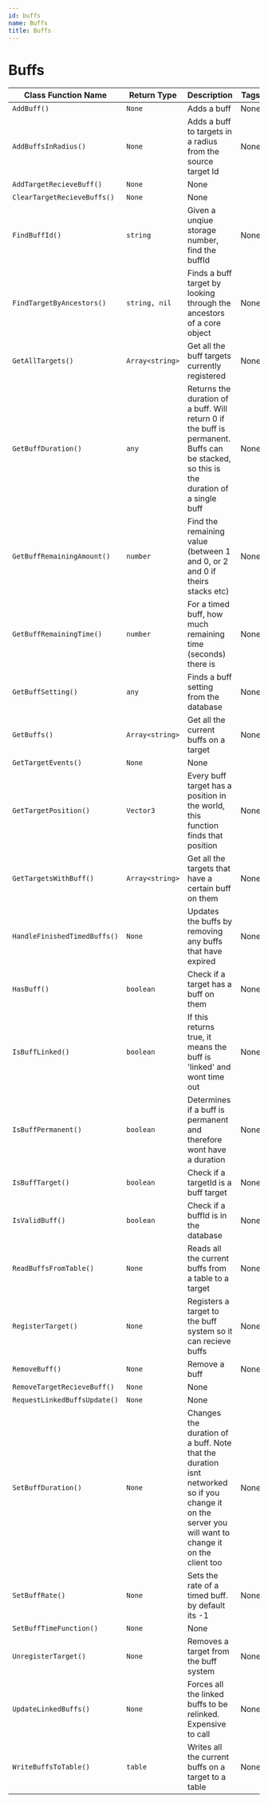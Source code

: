 ```yaml
---
id: buffs
name: Buffs
title: Buffs
---
```


# Buffs

| Class Function Name | Return Type | Description | Tags |
| ------------------- | ----------- | ----------- | ---- |
| `AddBuff()` | `None` | Adds a buff| None |
| `AddBuffsInRadius()` | `None` | Adds a buff to targets in a radius from the source target Id| None |
| `AddTargetRecieveBuff()` | `None` | None |
| `ClearTargetRecieveBuffs()` | `None` | None |
| `FindBuffId()` | `string` | Given a unqiue storage number, find the buffId| None |
| `FindTargetByAncestors()` | `string, nil` | Finds a buff target by looking through the ancestors of a core object| None |
| `GetAllTargets()` | `Array<string>` | Get all the buff targets currently registered| None |
| `GetBuffDuration()` | `any` | Returns the duration of a buff. Will return 0 if the buff is permanent. Buffs can be stacked, so this is the duration of a single buff| None |
| `GetBuffRemainingAmount()` | `number` | Find the remaining value (between 1 and 0, or 2 and 0 if theirs stacks etc)| None |
| `GetBuffRemainingTime()` | `number` | For a timed buff, how much remaining time (seconds) there is| None |
| `GetBuffSetting()` | `any` | Finds a buff setting from the database| None |
| `GetBuffs()` | `Array<string>` | Get all the current buffs on a target| None |
| `GetTargetEvents()` | `None` | None |
| `GetTargetPosition()` | `Vector3` | Every buff target has a position in the world, this function finds that position| None |
| `GetTargetsWithBuff()` | `Array<string>` | Get all the targets that have a certain buff on them| None |
| `HandleFinishedTimedBuffs()` | `None` | Updates the buffs by removing any buffs that have expired| None |
| `HasBuff()` | `boolean` | Check if a target has a buff on them| None |
| `IsBuffLinked()` | `boolean` | If this returns true, it means the buff is 'linked' and wont time out| None |
| `IsBuffPermanent()` | `boolean` | Determines if a buff is permanent and therefore wont have a duration| None |
| `IsBuffTarget()` | `boolean` | Check if a targetId is a buff target| None |
| `IsValidBuff()` | `boolean` | Check if a buffId is in the database| None |
| `ReadBuffsFromTable()` | `None` | Reads all the current buffs from a table to a target| None |
| `RegisterTarget()` | `None` | Registers a target to the buff system so it can recieve buffs| None |
| `RemoveBuff()` | `None` | Remove a buff| None |
| `RemoveTargetRecieveBuff()` | `None` | None |
| `RequestLinkedBuffsUpdate()` | `None` | None |
| `SetBuffDuration()` | `None` | Changes the duration of a buff. Note that the duration isnt networked so if you change it on the server you will want to change it on the client too| None |
| `SetBuffRate()` | `None` | Sets the rate of a timed buff. by default its -1| None |
| `SetBuffTimeFunction()` | `None` | None |
| `UnregisterTarget()` | `None` | Removes a target from the buff system| None |
| `UpdateLinkedBuffs()` | `None` | Forces all the linked buffs to be relinked. Expensive to call| None |
| `WriteBuffsToTable()` | `table` | Writes all the current buffs on a target to a table| None |
